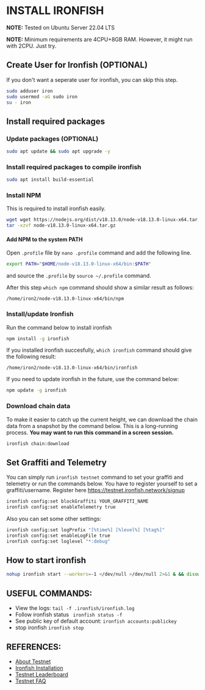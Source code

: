 # INSTALL IRONFISH

**NOTE:** Tested on Ubuntu Server 22.04 LTS

**NOTE:** Minimum requirements are 4CPU+8GB RAM. However, it might run with 2CPU. Just try.

## Create User for Ironfish (OPTIONAL)

If you don't want a seperate user for ironfish, you can skip this step.

```sh
sudo adduser iron
sudo usermod -aG sudo iron
su - iron
```

## Install required packages

### Update packages (OPTIONAL)
```sh
sudo apt update && sudo apt upgrade -y
```

### Install required packages to compile ironfish
```sh
sudo apt install build-essential
```

### Install NPM
This is required to install ironfish easily.

```sh
wget wget https://nodejs.org/dist/v18.13.0/node-v18.13.0-linux-x64.tar.gz
tar -xzvf node-v18.13.0-linux-x64.tar.gz
```

#### Add NPM to the system PATH

Open `.profile` file by `nano .profile` command and add the following line.
```sh
export PATH="$HOME/node-v18.13.0-linux-x64/bin:$PATH"
```
and source the `.profile` by `source ~/.profile` command.

After this step `which npm` command should show a similar result as follows:
```
/home/iron2/node-v18.13.0-linux-x64/bin/npm
```

### Install/update Ironfish

Run the command below to install ironfish
```sh
npm install -g ironfish
```
If you installed ironfish succesfully, `which ironfish` command should give the following result:
```
/home/iron2/node-v18.13.0-linux-x64/bin/ironfish
```

If you need to update ironfish in the future, use the command below:
```sh
npm update -g ironfish
```

### Download chain data
To make it easier to catch up the current height, we can download the chain data from a snapshot by the command below. This is a long-running process. **You may want to run this command in a screen session.**
```sh
ironfish chain:download
```

## Set Graffiti and Telemetry
You can simply run `ironfish testnet` command to set your graffiti and telemetry or run the commands below. You have to register yourself to set a graffiti/username. Register here https://testnet.ironfish.network/signup

```sh
ironfish config:set blockGraffiti YOUR_GRAFFITI_NAME
ironfish config:set enableTelemetry true
```

Also you can set some other settings:
```sh
ironfish config:set logPrefix "[%time%] [%level%] [%tag%]"
ironfish config:set enableLogFile true
ironfish config:set loglevel "*:debug"
```

## How to start ironfish
```sh
nohup ironfish start --workers=-1 </dev/null >/dev/null 2>&1 & && disown
```


## USEFUL COMMANDS:

* View the logs: `tail -f .ironfish/ironfish.log`
* Follow ironfish status ` ironfish status -f`
* See public key of default account: `ironfish accounts:publickey`
* stop ironfish `ironfish stop`

## REFERENCES:
* [About Testnet](https://testnet.ironfish.network/about)
* [Ironfish Installation](https://ironfish.network/docs/onboarding/installation-iron-fish)
* [Testnet Leaderboard](https://testnet.ironfish.network/leaderboard)
* [Testnet FAQ](https://testnet.ironfish.network/faq)

